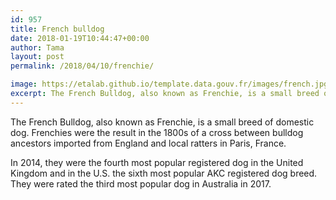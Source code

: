 ```yaml
---
id: 957
title: French bulldog
date: 2018-01-19T10:44:47+00:00
author: Tama
layout: post
permalink: /2018/04/10/frenchie/

image: https://etalab.github.io/template.data.gouv.fr/images/french.jpg
excerpt: The French Bulldog, also known as Frenchie, is a small breed of domestic dog. Frenchies were the result in the 1800s of a cross between bulldog ancestors imported from England and local ratters in Paris, France.
---
```


The French Bulldog, also known as Frenchie, is a small breed of domestic dog. Frenchies were the result in the 1800s of a cross between bulldog ancestors imported from England and local ratters in Paris, France.

In 2014, they were the fourth most popular registered dog in the United Kingdom and in the U.S. the sixth most popular AKC registered dog breed. They were rated the third most popular dog in Australia in 2017.
